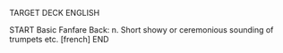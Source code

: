 TARGET DECK
ENGLISH

START
Basic
Fanfare
Back: n. Short showy or ceremonious sounding of trumpets etc. [french]
END
